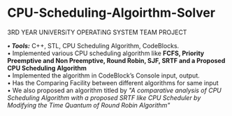 # CPU-Scheduling-Algoirthm-Solver
3RD YEAR UNiVERSiTY OPERATiNG SYSTEM TEAM PROJECT 

***• Tools:*** C++, STL, CPU Scheduling Algorithm, CodeBlocks.<br>• Implemented various CPU scheduling algorithm like **FCFS, Priority Preemptive and Non Preemptive, Round Robin, SJF,  SRTF and a Proposed CPU Scheduling Algorithm**<br>• Implemented the algorithm in CodeBlock’s Console input, output.<br>• Has the Comparing Facility between different algorithms for same input<br>• We also proposed an algorithm titled by *"A comparative analysis of CPU Scheduling Algorithm with a proposed SRTF like CPU Scheduler by Modifying the Time Quantum of Round Robin Algorithm"*

